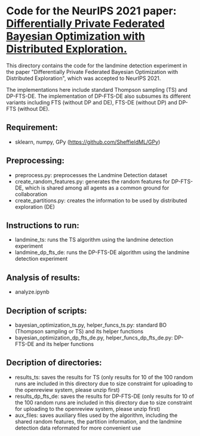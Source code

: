 # Code for the NeurIPS 2021 paper: [Differentially Private Federated Bayesian Optimization with Distributed Exploration.](https://daizhongxiang.github.io/papers/dp_fbo.pdf)
This directory contains the code for the landmine detection experiment in the paper "Differentially Private Federated Bayesian Optimization with Distributed Exploration", which was accepted to NeurIPS 2021.

The implementations here include standard Thompson sampling (TS) and DP-FTS-DE. The implementation of DP-FTS-DE also subsumes its different variants including FTS (without DP and DE), FTS-DE (without DP) and DP-FTS (without DE).

## Requirement:
- sklearn, numpy, GPy (https://github.com/SheffieldML/GPy)

## Preprocessing:
- preprocess.py: preprocesses the Landmine Detection dataset
- create_random_features.py: generates the random features for DP-FTS-DE, which is shared among all agents as a common ground for collaboration
- create_partitions.py: creates the information to be used by distributed exploration (DE)

## Instructions to run:
- landmine_ts: runs the TS algorithm using the landmine detection experiment
- landmine_dp_fts_de: runs the DP-FTS-DE algorithm using the landmine detection experiment

## Analysis of results:
- analyze.ipynb


## Decription of scripts:
- bayesian_optimization_ts.py, helper_funcs_ts.py: standard BO (Thompson sampling or TS) and its helper functions
- bayesian_optimization_dp_fts_de.py, helper_funcs_dp_fts_de.py: DP-FTS-DE and its helper functions

## Decription of directories:
- results_ts: saves the results for TS (only results for 10 of the 100 random runs are included in this directory due to size constraint for uploading to the openreview system, please unzip first)
- results_dp_fts_de: saves the results for DP-FTS-DE (only results for 10 of the 100 random runs are included in this directory due to size constraint for uploading to the openreview system, please unzip first)
- aux_files: saves auxiliary files used by the algorithm, including the shared random features, the partition information, and the landmine detection data reformated for more convenient use

